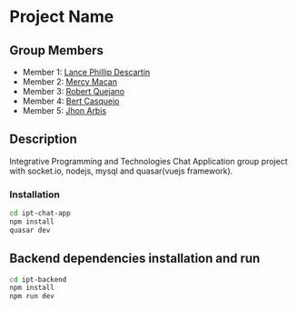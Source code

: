 # Project Name

## Group Members

- Member 1: [Lance Phillip Descartin](https://github.com/vladiere)
- Member 2: [Mercy Macan](https://github.com/merz-cy)
- Member 3: [Robert Quejano](https://github.com/robert)
- Member 4: [Bert Casquejo](https://github.com/bertcas)
- Member 5: [Jhon Arbis](https://github.com/jhonarbis)

## Description

Integrative Programming and Technologies Chat Application group project with socket.io, nodejs, mysql and quasar(vuejs framework).

### Installation

```bash
cd ipt-chat-app
npm install
quasar dev
```
## Backend dependencies installation and run 
```bash
cd ipt-backend
npm install
npm run dev
```
